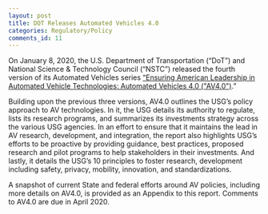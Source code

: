 ```yaml
---
layout: post
title: DOT Releases Automated Vehicles 4.0
categories: Regulatory/Policy
comments_id: 11
---
```


On January 8, 2020, the U.S. Department of Transportation (“DoT”) and National Science & Technology Council (“NSTC”) released the fourth version of its Automated Vehicles series [“Ensuring American Leadership in Automated Vehicle Technologies: Automated Vehicles 4.0 ("AV4.0")](https://www.transportation.gov/av/4).”

Building upon the previous three versions, AV4.0 outlines the USG’s policy approach to AV technologies.  In it, the USG details its authority to regulate, lists its research programs, and summarizes its investments strategy across the various USG agencies.  In an effort to ensure that it maintains the lead in AV research, development, and integration, the report also highlights USG’s efforts to be proactive by providing guidance, best practices, proposed research and pilot programs to help stakeholders in their investments.  And lastly, it details the USG’s 10 principles to foster research, development including safety, privacy, mobility, innovation, and standardizations.

A snapshot of current State and federal efforts around AV policies, including more details on AV4.0, is provided as an Appendix to this report.  Comments to AV4.0 are due in April 2020.
